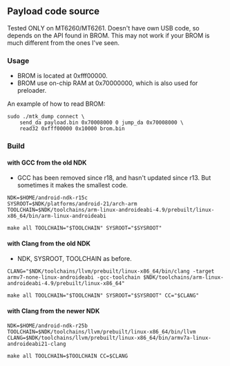 ## Payload code source

Tested ONLY on MT6260/MT6261. Doesn't have own USB code, so depends on the API found in BROM. This may not work if your BROM is much different from the ones I've seen.

### Usage

* BROM is located at 0xfff00000.
* BROM use on-chip RAM at 0x70000000, which is also used for preloader.

An example of how to read BROM:
```
sudo ./mtk_dump connect \
	send_da payload.bin 0x70008000 0 jump_da 0x70008000 \
	read32 0xfff00000 0x10000 brom.bin
```

### Build

#### with GCC from the old NDK

* GCC has been removed since r18, and hasn't updated since r13. But sometimes it makes the smallest code.

```
NDK=$HOME/android-ndk-r15c
SYSROOT=$NDK/platforms/android-21/arch-arm
TOOLCHAIN=$NDK/toolchains/arm-linux-androideabi-4.9/prebuilt/linux-x86_64/bin/arm-linux-androideabi

make all TOOLCHAIN="$TOOLCHAIN" SYSROOT="$SYSROOT"
```

#### with Clang from the old NDK

* NDK, SYSROOT, TOOLCHAIN as before.

```
CLANG="$NDK/toolchains/llvm/prebuilt/linux-x86_64/bin/clang -target armv7-none-linux-androideabi -gcc-toolchain $NDK/toolchains/arm-linux-androideabi-4.9/prebuilt/linux-x86_64"

make all TOOLCHAIN="$TOOLCHAIN" SYSROOT="$SYSROOT" CC="$CLANG"
```

#### with Clang from the newer NDK

```
NDK=$HOME/android-ndk-r25b
TOOLCHAIN=$NDK/toolchains/llvm/prebuilt/linux-x86_64/bin/llvm
CLANG=$NDK/toolchains/llvm/prebuilt/linux-x86_64/bin/armv7a-linux-androideabi21-clang

make all TOOLCHAIN=$TOOLCHAIN CC=$CLANG
```

